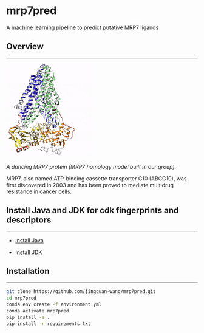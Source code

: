 # mrp7pred

A machine learning pipeline to predict putative MRP7 ligands

## Overview
--------
![](./mrp7_small.gif)

_A dancing MRP7 protein (MRP7 homology model built in our group)._

MRP7, also named ATP-binding cassette transporter C10 (ABCC10), was first
discovered in 2003 and has been proved to mediate multidrug resistance in
cancer cells.

## Install Java and JDK for cdk fingerprints and descriptors
--------
- [Install Java](https://www.java.com/en/download/help/mac_install.html)

- [Install JDK](https://docs.oracle.com/en/java/javase/15/install/installation-jdk-macos.html#GUID-2FE451B0-9572-4E38-A1A5-568B77B146DE)


## Installation
--------
```bash
git clone https://github.com/jingquan-wang/mrp7pred.git
cd mrp7pred
conda env create -f environment.yml
conda activate mrp7pred
pip install -e .
pip install -r requirements.txt
```
